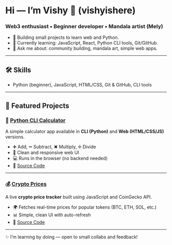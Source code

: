 # Hi — I’m Vishy 👋 (vishyishere)

### Web3 enthusiast • Beginner developer • Mandala artist (Mely)

- 🚀 Building small projects to learn web and Python.  
- 🌱 Currently learning: JavaScript, React, Python CLI tools, Git/GitHub.  
- 💬 Ask me about: community building, mandala art, simple web apps.  

---

## 🛠 Skills
- Python (beginner), JavaScript, HTML/CSS, Git & GitHub, CLI tools  

---

## 🌟 Featured Projects

### 🔢 [Python CLI Calculator](https://vishyishere.github.io/python-cli-calculator/)
A simple calculator app available in **CLI (Python)** and **Web (HTML/CSS/JS)** versions.  
- ➕ Add, ➖ Subtract, ✖ Multiply, ➗ Divide  
- 🎨 Clean and responsive web UI  
- 💻 Runs in the browser (no backend needed)  
- 🔗 [Source Code](https://github.com/vishyishere/python-cli-calculator)  

---

### 💰 [Crypto Prices](https://vishyishere.github.io/crypto-prices/)
A live **crypto price tracker** built using JavaScript and CoinGecko API.  
- 🌍 Fetches real-time prices for popular tokens (BTC, ETH, SOL, etc.)  
- 📊 Simple, clean UI with auto-refresh  
- 🔗 [Source Code](https://github.com/vishyishere/crypto-prices)  

---

✨ I’m learning by doing — open to small collabs and feedback!
